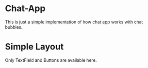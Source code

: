 # Chat-App
This is just a simple implementation of how chat app works with chat bubbles.

# Simple Layout
Only TextField and Buttons are available here.
